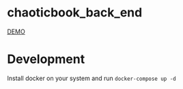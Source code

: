 # chaoticbook_back_end

[DEMO](https://chaoticbook-back-end.herokuapp.com)

# Development

Install docker on your system and run `docker-compose up -d`
